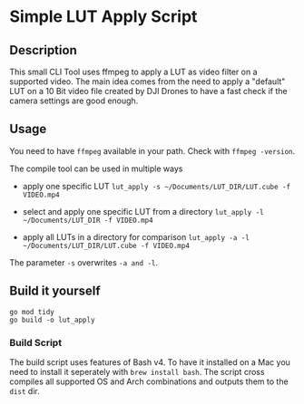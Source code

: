 # Simple LUT Apply Script

## Description

This small CLI Tool uses ffmpeg to apply a LUT as video filter on a supported video. The main idea comes from the need to apply a "default" LUT on a 10 Bit video file created by DJI Drones to have a fast check if the camera settings are good enough.

## Usage

You need to have `ffmpeg` available in your path. Check with `ffmpeg -version`.

The compile tool can be used in multiple ways

- apply one specific LUT
`lut_apply -s ~/Documents/LUT_DIR/LUT.cube -f VIDEO.mp4`

- select and apply one specific LUT from a directory
`lut_apply -l ~/Documents/LUT_DIR -f VIDEO.mp4`

- apply all LUTs in a directory for comparison
`lut_apply -a -l ~/Documents/LUT_DIR/LUT.cube -f VIDEO.mp4`

The parameter `-s` overwrites `-a and -l`.

## Build it yourself

```
go mod tidy
go build -o lut_apply
```

### Build Script

The build script uses features of Bash v4. To have it installed on a Mac you need to install it seperately with `brew install bash`.
The script cross compiles all supported OS and Arch combinations and outputs them to the `dist` dir.
